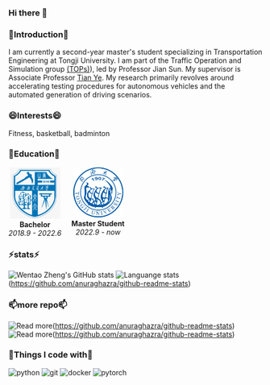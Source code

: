 ### Hi there 👋

### 💬Introduction💬

I am currently a second-year master's student specializing in Transportation Engineering at Tongji University. I am part of the Traffic Operation and Simulation group [(TOPs)](https://tops.tongji.edu.cn/)), led by Professor Jian Sun. My supervisor is Associate Professor [Tian Ye](https://tops.tongji.edu.cn/info/1031/1185.htm). My research primarily revolves around accelerating testing procedures for autonomous vehicles and the automated generation of driving scenarios.

### 😄Interests😄

Fitness, basketball, badminton

### 🌱Education🌱

<div style="float: left; margin-right: 20px; text-align: center;">
  <img src="swjtu.png" alt="southwest jiaotong university Logo" width="100"/>
  <div><strong>Bachelor</strong></div>
  <div><em>2018.9 - 2022.6</em></div>
</div>

<div style="float: left; margin-right: 20px; text-align: center;">
  <img src="tongji.png" alt="tongji Logo" width="100"/>
  <div><strong>Master Student</strong></div>
  <div><em>2022.9 - now</em></div>
</div>

<!-- Clear floats after the columns -->
<div style="clear: both;"></div>

### ⚡stats⚡
![Wentao Zheng's GitHub stats](https://github-readme-stats.vercel.app/api?username=WentaoZheng945&count_private=true&show_icons=true&theme=radical)
![Languange stats](https://github-readme-stats.vercel.app/api/top-langs/?username=WentaoZheng945&layout=compact)(https://github.com/anuraghazra/github-readme-stats)


### 📫more repo📫
![Read more](https://github-readme-stats.vercel.app/api/pin/?username=WentaoZheng945&repo=Lattice-Planner)(https://github.com/anuraghazra/github-readme-stats)
![Read more](https://github-readme-stats.vercel.app/api/pin/?username=WentaoZheng945&repo=Cut-in-Scenarios)(https://github.com/anuraghazra/github-readme-stats)

### 🤔Things I code with🤔
![python](https://img.shields.io/badge/python-3.9-orange)
![git](https://img.shields.io/badge/-git-green)
![docker](https://img.shields.io/badge/-docker-blue)
![pytorch](https://img.shields.io/badge/-pytorch-yellow)

<!--
**WentaoZheng945/WentaoZheng945** is a ✨ _special_ ✨ repository because its `README.md` (this file) appears on your GitHub profile.

Here are some ideas to get you started:

- 🔭 I’m currently working on ...
- 🌱 I’m currently learning ...
- 👯 I’m looking to collaborate on ...
- 🤔 I’m looking for help with ...
- 💬 Ask me about ...
- 📫 How to reach me: ...
- 😄 Pronouns: ...
- ⚡ Fun fact: ...
-->
